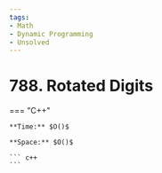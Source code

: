 ```yaml
---
tags:
- Math
- Dynamic Programming
- Unsolved
---
```



# 788. Rotated Digits

=== "C++"

    **Time:** $O()$

    **Space:** $O()$

    ``` c++
    ```